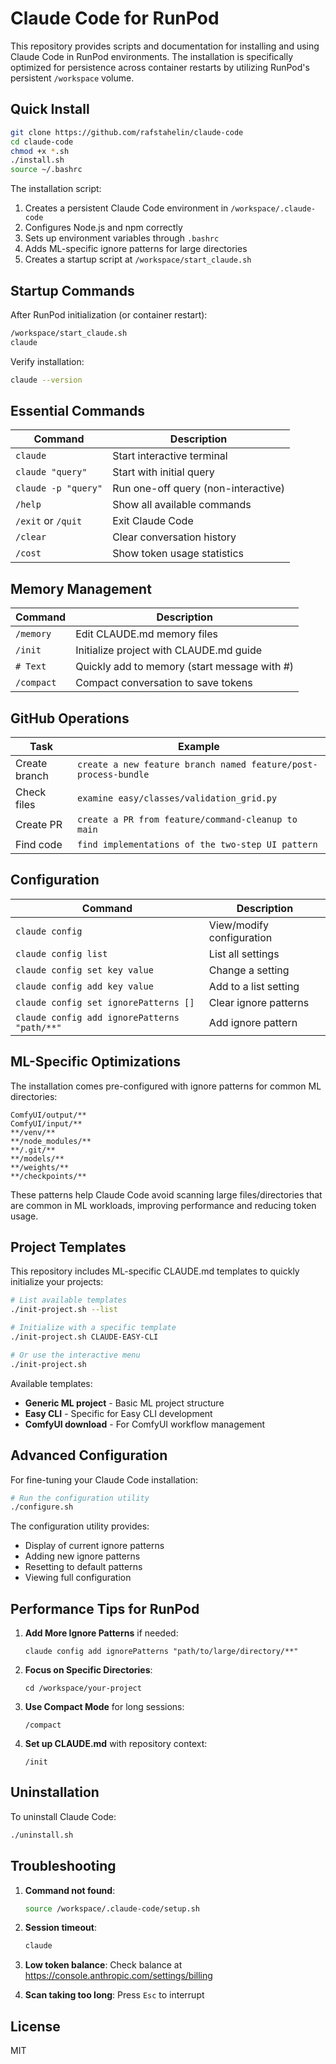 # Claude Code for RunPod

This repository provides scripts and documentation for installing and using Claude Code in RunPod environments. The installation is specifically optimized for persistence across container restarts by utilizing RunPod's persistent `/workspace` volume.

## Quick Install

```bash
git clone https://github.com/rafstahelin/claude-code
cd claude-code
chmod +x *.sh
./install.sh
source ~/.bashrc
```

The installation script:
1. Creates a persistent Claude Code environment in `/workspace/.claude-code`
2. Configures Node.js and npm correctly
3. Sets up environment variables through `.bashrc`
4. Adds ML-specific ignore patterns for large directories
5. Creates a startup script at `/workspace/start_claude.sh`

## Startup Commands

After RunPod initialization (or container restart):

```bash
/workspace/start_claude.sh
claude
```

Verify installation:
```bash
claude --version
```

## Essential Commands

| Command | Description |
|---------|-------------|
| `claude` | Start interactive terminal |
| `claude "query"` | Start with initial query |
| `claude -p "query"` | Run one-off query (non-interactive) |
| `/help` | Show all available commands |
| `/exit` or `/quit` | Exit Claude Code |
| `/clear` | Clear conversation history |
| `/cost` | Show token usage statistics |

## Memory Management

| Command | Description |
|---------|-------------|
| `/memory` | Edit CLAUDE.md memory files |
| `/init` | Initialize project with CLAUDE.md guide |
| `# Text` | Quickly add to memory (start message with #) |
| `/compact` | Compact conversation to save tokens |

## GitHub Operations

| Task | Example |
|------|---------|
| Create branch | `create a new feature branch named feature/post-process-bundle` |
| Check files | `examine easy/classes/validation_grid.py` |
| Create PR | `create a PR from feature/command-cleanup to main` |
| Find code | `find implementations of the two-step UI pattern` |

## Configuration

| Command | Description |
|---------|-------------|
| `claude config` | View/modify configuration |
| `claude config list` | List all settings |
| `claude config set key value` | Change a setting |
| `claude config add key value` | Add to a list setting |
| `claude config set ignorePatterns []` | Clear ignore patterns |
| `claude config add ignorePatterns "path/**"` | Add ignore pattern |

## ML-Specific Optimizations

The installation comes pre-configured with ignore patterns for common ML directories:

```
ComfyUI/output/**
ComfyUI/input/**
**/venv/**
**/node_modules/**
**/.git/**
**/models/**
**/weights/**
**/checkpoints/**
```

These patterns help Claude Code avoid scanning large files/directories that are common in ML workloads, improving performance and reducing token usage.

## Project Templates

This repository includes ML-specific CLAUDE.md templates to quickly initialize your projects:

```bash
# List available templates
./init-project.sh --list

# Initialize with a specific template
./init-project.sh CLAUDE-EASY-CLI

# Or use the interactive menu
./init-project.sh
```

Available templates:
- **Generic ML project** - Basic ML project structure
- **Easy CLI** - Specific for Easy CLI development
- **ComfyUI download** - For ComfyUI workflow management

## Advanced Configuration

For fine-tuning your Claude Code installation:

```bash
# Run the configuration utility
./configure.sh
```

The configuration utility provides:
- Display of current ignore patterns
- Adding new ignore patterns
- Resetting to default patterns
- Viewing full configuration

## Performance Tips for RunPod

1. **Add More Ignore Patterns** if needed:
   ```
   claude config add ignorePatterns "path/to/large/directory/**"
   ```

2. **Focus on Specific Directories**:
   ```
   cd /workspace/your-project
   ```

3. **Use Compact Mode** for long sessions:
   ```
   /compact
   ```

4. **Set up CLAUDE.md** with repository context:
   ```
   /init
   ```

## Uninstallation

To uninstall Claude Code:

```bash
./uninstall.sh
```

## Troubleshooting

1. **Command not found**:
   ```bash
   source /workspace/.claude-code/setup.sh
   ```

2. **Session timeout**:
   ```bash
   claude
   ```

3. **Low token balance**:
   Check balance at https://console.anthropic.com/settings/billing

4. **Scan taking too long**:
   Press `Esc` to interrupt

## License

MIT
